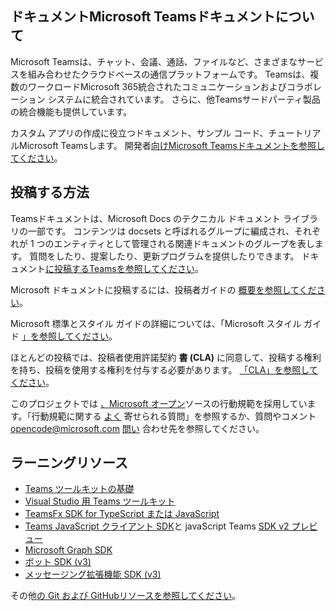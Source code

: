 ## <a name="about-microsoft-teams-and-the-docs"></a>ドキュメントMicrosoft Teamsドキュメントについて

Microsoft Teamsは、チャット、会議、通話、ファイルなど、さまざまなサービスを組み合わせたクラウドベースの通信プラットフォームです。 Teamsは、複数のワークロードMicrosoft 365統合されたコミュニケーションおよびコラボレーション システムに統合されています。 さらに、他Teamsサードパーティ製品の統合機能も提供しています。

カスタム アプリの作成に役立つドキュメント、サンプル コード、チュートリアルMicrosoft Teamsします。 開発者[向けMicrosoft Teamsドキュメントを参照してください](https://docs.microsoft.com/en-us/microsoftteams/platform/mstdd-landing/)。

## <a name="how-to-contribute"></a>投稿する方法

Teamsドキュメントは、Microsoft Docs のテクニカル ドキュメント ライブラリの一部です。 コンテンツは docsets と呼ばれるグループに編成され、それぞれが 1 つのエンティティとして管理される関連ドキュメントのグループを表します。 質問をしたり、提案したり、更新プログラムを提供したりできます。 ドキュメント[に投稿するTeamsを参照してください](https://docs.microsoft.com/en-us/microsoftteams/platform/resources/teams-contributor-reference/)。

Microsoft ドキュメントに投稿するには、投稿者ガイドの [概要を参照してください](https://docs.microsoft.com/en-us/contribute/)。

Microsoft 標準とスタイル ガイドの詳細については、「Microsoft スタイル ガイド [」を参照してください](https://docs.microsoft.com/en-us/style-guide/welcome/)。

ほとんどの投稿では、投稿者使用許諾契約 **書 (CLA)** に同意して、投稿する権利を持ち、投稿を使用する権利を付与する必要があります。 [「CLA」を参照してください](https://cla.microsoft.com/)。

このプロジェクトでは [、Microsoft オープン](https://opensource.microsoft.com/codeofconduct/)ソースの行動規範を採用しています。「行動規範に関する [よく](https://opensource.microsoft.com/codeofconduct/faq/) 寄せられる質問」を参照するか、質問やコメント opencode@microsoft.com [問い](mailto:opencode@microsoft.com) 合わせ先を参照してください。

## <a name="learning-resources"></a>ラーニングリソース

* [Teams ツールキットの基礎](https://docs.microsoft.com/en-us/microsoftteams/platform/toolkit/teams-toolkit-fundamentals/)
* [Visual Studio 用 Teams ツールキット](https://docs.microsoft.com/en-us/microsoftteams/platform/toolkit/visual-studio-overview/)
* [TeamsFx SDK for TypeScript または JavaScript](https://docs.microsoft.com/en-us/microsoftteams/platform/toolkit/teamsfx-sdk/)
* [Teams JavaScript クライアント SDK](https://docs.microsoft.com/en-us/microsoftteams/platform/tabs/how-to/using-teams-client-sdk/)と javaScript Teams [SDK v2 プレビュー](https://docs.microsoft.com/en-us/microsoftteams/platform/m365-apps/using-teams-client-sdk-preview?tabs=manifest-teams-toolkit%2Cjavascript/)
* [Microsoft Graph SDK](https://docs.microsoft.com/en-us/graph/sdks/sdks-overview/)
* [ボット SDK (v3)](https://docs.microsoft.com/en-us/microsoftteams/platform/resources/bot-v3/bots-overview/)
* [メッセージング拡張機能 SDK (v3)](https://docs.microsoft.com/en-us/microsoftteams/platform/resources/messaging-extension-v3/messaging-extensions-overview/)

その他[の Git および GitHubリソースを参照してください](https://docs.microsoft.com/en-us/contribute/additional-resources)。
